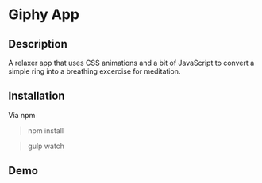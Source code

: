 # Giphy App

## Description

A relaxer app that uses CSS animations and a bit of JavaScript to convert a simple ring into a breathing excercise for meditation.
## Installation

Via npm

> npm install

> gulp watch

## Demo
